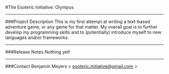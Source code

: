 #The Esoteric Initiative: Olympus

- - - -

###Project Description
This is my first attempt at writing a text-based adventure game, or any game for that matter. My overall goal is to further develop my programming skills and to (potentially) introduce myself to new languages and/or frameworks.

- - - -

###Release Notes
Nothing yet!

- - - -

###Contact
Benjamin Meyers < <esoteric.initiative@gmail.com> >
